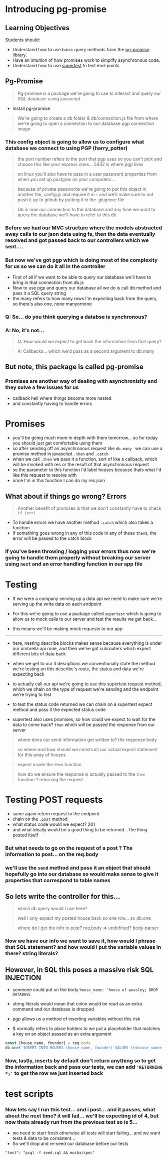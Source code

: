 # Introducing pg-promise

## Learning Objectives

Students should:

- Understand how to use basic query methods from the [pg-promise](https://github.com/vitaly-t/pg-promise/wiki/Learn-by-Example) library.
- Have an intuition of how promises work to simplify asynchronous code.
- Understand how to use [supertest](https://www.npmjs.com/package/supertest) to test end-points

## Pg-Promise
> Pg-promise is a package we're going to use to interact and query our SQL database using javascript

- Install pg-promise

> We're going to create a db folder & db/connection.js file from where we're going to open a connection to our database
> pgp connection image

### This config object is going to allow us to configure what database we connect to using PGP (harry_potter)
> the port number refers to the port that pgp uses so you can't pick and choose this like your express ones... 5432 is where pgp lives

> on linux you'll also have to pass in a user password properties from when you set up postgres on your computers...

> because of private passwords we're going to put this object in another file, config.js and require it in - and we'll make sure to not push it up to github by putting it in the .gitignore file

> Db is now our connection to the database and any time we want to query the database we'll have to refer to this db

### Before we had our MVC structure where the models abstracted away calls to our json data using fs, then the data eventually resolved and got passed back to our controllers which we sent....
### But now we've got pgp which is doing most of the complexity for us so we can do it all in the controller

- First of all if we want to be able to query our database we'll have to bring in that connection from db.js
- Now to use pgp and query our database all we do is call db.method and pass it a SQL query string
- the many refers to how many rows I'm expecting back from the query, so there's also one, none manyornone

### Q: So... do you think querying a databse is synchronous?
### A: No, it's not...

> Q: How would we expect to get back the information from that query?

> A: Callbacks... which we'd pass as a second argument to db.many


## But note, this package is called pg-promise
### Promises are another way of dealing with asynchronisity and they solve a few issues for us
- callback hell where things become more nested
- and constantly having to handle errors

# Promises

- you'll be going much more in depth with them tomorrow... so for today you should just get comfortable using them
- so after sending off an asynchronous request like 
`db.many ` we can use a promise method in javascript `.then` and `.catch` 
- when we call `.then` we pass it a function, sort of like a callback, which will be invoked with res or the result of that asynchronous request 
- so the parameter to this function i'd label houses because thats what i'd like this request to resolve with
- once I'm in this function I can do my res.json

## What about if things go wrong? Errors

> Another benefit of promises is that we don't constantly have to check  `if (err)`
- To handle errors we have another method `.catch` which also takes a function
- If something goes wrong in any of this code in any of these `then`s, the error will be passed to the catch block

### If you've been throwing / logging your errors thus now we're going to handle them properly without breaking our server using `next` and an error handling function in our app file

# Testing

- If we were a company serving up a data api we need to make sure we're serving up the write data on each endpoint

- For this we're going to use a package called `supertest` which is going to allow us to mock calls to our server and test the results we get back...

- this means we'll be making mock requests to our app
____

- here, nesting describe blocks makes sense because everything is under our umbrella api roue, and then we've got subrouters which expect different bits of data back

- when we get to our it desriptions we conventionally state the method we're testing on this describe's route, the status and data we're expecting back

- to actually call our api we're going to use this supertest request method, which we chain on the type of request we're sending and the endpoint we're trying to test

- to test the status code returned we can chain on a supertest expect method and pass it the expected status code

- supertest also uses promises, so how could we expect to wait for the data to come back? `then` which will be passed the response from our server

> where does our send information get written to? the response body

> so where and how should we construct our actual expect statement for this array of houses

> expect inside the `then` function

> how do we ensure the response is actually passed to the `then` function ? returning the request

# Testing POST requests

- same again return request to the endpoint
- chain on the `.post` method
- what status code would we expect? 201
- and what ideally would be a good thing to be returned... the thing posted itself

### But what needs to go on the request of a post ?  The information to post... on the req.body
### we'll use the `send` method and pass it an object that should hopefully go into our database so would make sense to give it properties that correspond to table names

## So lets write the controller for this...

> which db query would I use here?

> well i only expect my posted house back so one row... so db.one

> where do I get the info to post?  req.body => undefined? body-parser

### Now we have our info we want to save it, how would I phrase that SQL statement? and how would i put the variable values in there? string literals?

## However, in SQL this poses a massive risk **SQL INJECTION**
- someone could put on the body `house_name: 'house of weasley; DROP DATABASE`
- string literals would mean that colon would be read as an extra command and our database is dropped

- pgp allows us a method of inserting variables without this risk
- $ normally refers to place holders to we put a placeholder that matches a key on an object passed as an extra argument 

``` js
const {house_name, founder} = req.body
db.one('INSERT INTO HOUSES (house_name, founder) VALUES ($<house_name>, $<founder>)',req.body)
```

### Now, lastly, inserts by default don't return anything so to get the information back and pass our tests, we can add `'RETURNING *;'` to get the row we just inserted back

# test scripts

###  Now lets say I run this test... and i post... and it passes, what about the next time? it will fail... we'll be expecting id of 4, but now thats already run from the previous test so is 5...
- we need to start fresh otherwise all tests will start failing... and we want tests & data to be consistent...
- So we'll drop and re-seed our database before our tests

```"test": "psql -f seed.sql && mocha/spec"```